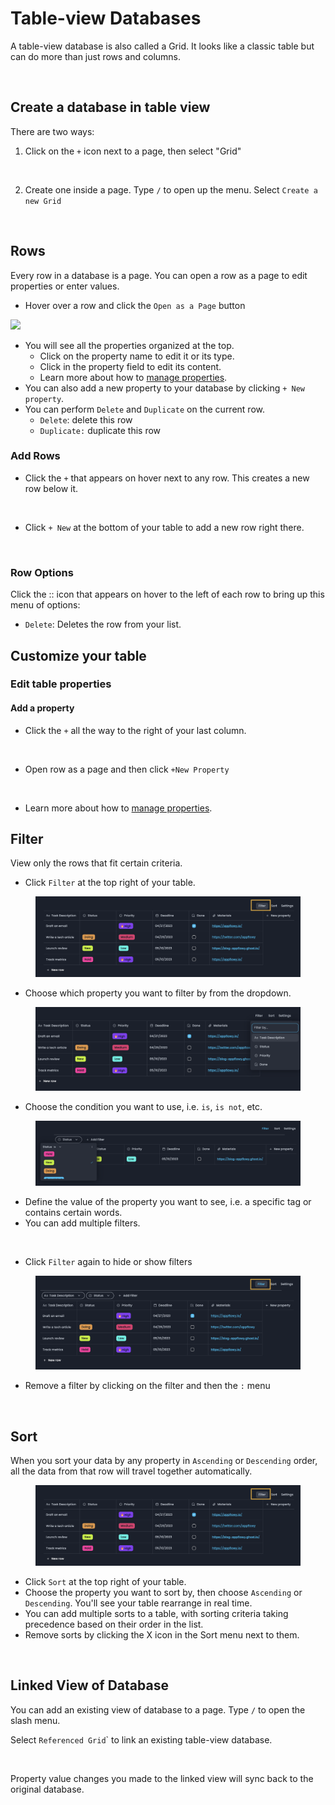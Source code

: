 # Table-view Databases

A table-view database is also called a Grid. It looks like a classic table but can do more than just rows and columns.

<figure><img src="../../.gitbook/assets/appflowy_light_mode_databases.png" alt=""><figcaption></figcaption></figure>

## Create a database in table view

There are two ways:

1.  Click on the `+` icon next to a page, then select "Grid"

    <figure><img src="../../.gitbook/assets/image (10).png" alt=""><figcaption></figcaption></figure>
2. Create one inside a page. Type `/` to open up the menu. Select `Create a new Grid`

<figure><img src="../../.gitbook/assets/image (3) (2).png" alt=""><figcaption></figcaption></figure>

## Rows&#x20;

Every row in a database is a page. You can open a row as a page to edit properties or enter values.

* Hover over a row and click the `Open as a Page` button

![](<../../.gitbook/assets/image (7).png>)

* You will see all the properties organized at the top.
  * Click on the property name to edit it or its type.
  * Click in the property field to edit its content.
  * Learn more about how to [manage properties](../databases/manage-properties.md).
* You can also add a new property to your database by clicking `+ New property`.
* You can perform `Delete` and `Duplicate` on the current row.
  * `Delete`: delete this row
  * `Duplicate:` duplicate this row



### Add Rows

* Click the `+` that appears on hover next to any row. This creates a new row below it.

<figure><img src="../../.gitbook/assets/image (19).png" alt=""><figcaption></figcaption></figure>

* Click `+ New` at the bottom of your table to add a new row right there.

<figure><img src="../../.gitbook/assets/image (8) (2).png" alt=""><figcaption></figcaption></figure>

### Row Options

Click the :: icon that appears on hover to the left of each row to bring up this menu of options:

* `Delete`: Deletes the row from your list.



## Customize your table

### Edit table properties

#### Add a property

* Click the `+` all the way to the right of your last column.

<figure><img src="../../.gitbook/assets/image (18).png" alt=""><figcaption></figcaption></figure>

* Open row as a page and then click `+New Property`

<figure><img src="../../.gitbook/assets/image (9).png" alt=""><figcaption></figcaption></figure>

* Learn more about how to [manage properties](../databases/manage-properties.md).

## Filter

View only the rows that fit certain criteria.

* Click `Filter` at the top right of your table.

<figure><img src="../../.gitbook/assets/image.png" alt=""><figcaption></figcaption></figure>

* Choose which property you want to filter by from the dropdown.

<figure><img src="../../.gitbook/assets/image (2).png" alt=""><figcaption></figcaption></figure>

* Choose the condition you want to use, i.e. `is`, `is not`, etc.

<figure><img src="../../.gitbook/assets/image (5) (2).png" alt=""><figcaption></figcaption></figure>

* Define the value of the property you want to see, i.e. a specific tag or contains certain words.
* You can add multiple filters.

<figure><img src="../../.gitbook/assets/image (8).png" alt=""><figcaption></figcaption></figure>

* Click `Filter` again to hide or show filters

<figure><img src="../../.gitbook/assets/image (3).png" alt=""><figcaption></figcaption></figure>

* Remove a filter by clicking on the filter and then the `:` menu

<figure><img src="../../.gitbook/assets/image (12).png" alt=""><figcaption></figcaption></figure>



## Sort

When you sort your data by any property in `Ascending` or `Descending` order, all the data from that row will travel together automatically.

<figure><img src="../../.gitbook/assets/image (6).png" alt=""><figcaption></figcaption></figure>

* Click `Sort` at the top right of your table.
* Choose the property you want to sort by, then choose `Ascending` or `Descending`. You'll see your table rearrange in real time.
* You can add multiple sorts to a table, with sorting criteria taking precedence based on their order in the list.
* Remove sorts by clicking the X icon in the Sort menu next to them.

<figure><img src="../../.gitbook/assets/image (20).png" alt=""><figcaption></figcaption></figure>

## Linked View of Database

You can add an existing view of database to a page. Type `/` to open the slash menu.&#x20;

Select `Referenced Grid`\` to link an existing table-view database.

<figure><img src="../../.gitbook/assets/image (22).png" alt=""><figcaption></figcaption></figure>

Property value changes you made to the linked view will sync back to the original database.&#x20;



